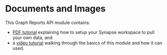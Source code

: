 # Documents and Images

This Graph Reports API module contains:
 - [PDF tutorial](https://github.com/cstohlmann/OpenEduAnalytics/blob/main/modules/Microsoft_Data/Microsoft_Graph/docs/Graph%20Reports%20API%20Module%20Tutorial.pdf) explaining how to setup your Synapse workspace to pull your own data, and 
 - a <a href="https://youtu.be/K01h-QsMX9c" target="_blank">video tutorial</a> walking through the basics of this module and how it can used.
